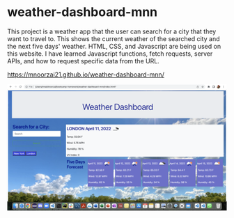 # weather-dashboard-mnn
This project is a weather app that the user can search for a city that they want to travel to. This shows the current weather of the searched city and the next five days' weather. HTML, CSS, and Javascript are being used on this website. I have learned Javascript functions, fetch requests, server APIs, and how to request specific data from the URL. 

https://mnoorzai21.github.io/weather-dashboard-mnn/

<img src="./assets/img/screenshot.png">
